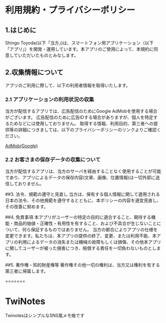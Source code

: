 
# 利用規約・プライバシーポリシー
## 1.はじめに
Shingo Toyoda(以下「当方」)は、スマートフォン用アプリケーション（以下「アプリ」）を開発・運用しています。本アプリのご使用によって、本規約に同意していただいたものとみなします。

## 2.収集情報について
アプリのご利用に際して、以下の利用者情報を取得いたします。

### 2.1 アプリケーションの利用状況の収集
当方が配信するアプリでは、広告配信のためにGoogle AdMobを使用する場合がございます。
広告配信のために広告IDする場合がありますが、個人を特定するためなどには使用しておりません。
取得する情報、利用目的、第三者への提供等の詳細につきましては、以下のプライバシーポリシーのリンクよりご確認ください。

[AdMob(Google)](https://policies.google.com/technologies/ads?hl=ja)

### 2.2 お客さまの保存データの収集について
当方が配信するアプリは、当方のサーバを経由することなく使用することが可能であり、アプリによるデータの保存内容(文章、画像、位置情報)は一切外部に送信しておりません。

##3. 法令、規範の遵守と見直し
当方は、保有する個人情報に関して適用される日本の法令、その他規範を遵守するとともに、本ポリシーの内容を適宜見直し、その改善に努めます。

##4. 免責事項
本アプリがユーザーの特定の目的に適合すること、期待する機能・商品的価値・正確性・有用性を有すること、および不具合が生じないことについて、何ら保証するものではありません。
当方の都合によりアプリの仕様を変更できます。私たちは、本アプリの提供の終了、変更、または利用不能、本アプリの利用によるデータの消失または機械の故障もしくは損傷、その他本アプリに関してユーザーが被った損害につき、賠償する責任を一切負わないものとします。

##5. 著作権・知的財産権等
著作権その他一切の権利は、当方又は権利を有する第三者に帰属します。


=======
# TwiNotes
TwinotesはシンプルなSNS風メモ帳です

